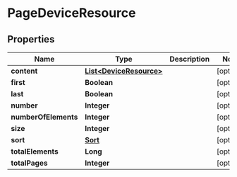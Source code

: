 
# PageDeviceResource

## Properties
Name | Type | Description | Notes
------------ | ------------- | ------------- | -------------
**content** | [**List&lt;DeviceResource&gt;**](DeviceResource.md) |  |  [optional]
**first** | **Boolean** |  |  [optional]
**last** | **Boolean** |  |  [optional]
**number** | **Integer** |  |  [optional]
**numberOfElements** | **Integer** |  |  [optional]
**size** | **Integer** |  |  [optional]
**sort** | [**Sort**](Sort.md) |  |  [optional]
**totalElements** | **Long** |  |  [optional]
**totalPages** | **Integer** |  |  [optional]




